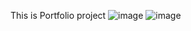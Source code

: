 This is Portfolio project
![image](https://github.com/user-attachments/assets/5ec481fa-5419-4975-ac61-b0f8ec5cd13e)
![image](https://github.com/user-attachments/assets/85b1456e-bed2-4860-9781-91ba4063af13)

